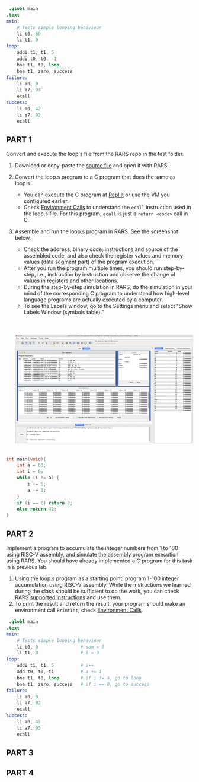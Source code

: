 ```s
 .globl main
.text
main:
	# Tests simple looping behaviour
	li t0, 60
	li t1, 0
loop:
	addi t1, t1, 5
	addi t0, t0, -1
	bne t1, t0, loop  
	bne t1, zero, success
failure:
	li a0, 0
	li a7, 93 
	ecall
success:
	li a0, 42 
	li a7, 93
	ecall
```

## PART 1  
Convert and execute the loop.s file from the RARS repo in the test folder.
1. Download or copy-paste the [source file](https://raw.githubusercontent.com/TheThirdOne/rars/master/test/loop.s) and open it with RARS.
2. Convert the loop.s program to a C program that does the same as loop.s.
	- You can execute the C program at [Repl.it](https://repl.it/languages/c) or use the VM you configured earlier.
	- Check [Environment Calls](https://github.com/TheThirdOne/rars/wiki/Environment-Calls) to understand the `ecall` instruction used in the loop.s file. For this program, `ecall` is just a `return <code>` call in C.
3. Assemble and run the loop.s program in RARS. See the screenshot below.
	- Check the address, binary code, instructions and source of the assembled code, and also check the register values and memory values (data segment part) of the program execution.
	- After you run the program multiple times, you should run step-by-step, i.e., instruction by instruction and observe the change of values in registers and other locations.
	- During the step-by-step simulation in RARS, do the simulation in your mind of the corresponding C program to understand how high-level language programs are actually executed by a computer.
	- To see the Labels window, go to the Settings menu and select “Show Labels Window (symbols table).”

	<div style="text-align:center;"><br><br><br><img src="../resources/lab-screenshot_1.png" width="1000"><br><br></div>

```c
int main(void){
    int a = 60;
    int i = 0;
    while (i != a) {
        i += 5;
        a -= 1;
    }
    if (i == 0) return 0;
	else return 42;
}
```


## PART 2
Implement a program to accumulate the integer numbers from 1 to 100 using RISC-V assembly, and simulate the assembly program execution using RARS. You should have already implemented a C program for this task in a previous lab.
1. Using the loop.s program as a starting point, program 1-100 integer accumulation using RISC-V assembly. While the instructions we learned during the class should be sufficient to do the work, you can check RARS [supported instructions](https://github.com/TheThirdOne/rars/wiki/Supported-Instructions) and use them.
2. To print the result and return the result, your program should make an environment call `PrintInt`, check [Environment Calls](https://github.com/TheThirdOne/rars/wiki/Environment-Calls).

```s
 .globl main
.text
main:
	# Tests simple looping behaviour
	li t0, 0				# sum = 0
	li t1, 0				# i = 0
loop:
	addi t1, t1, 5			# i++ 
	add t0, t0, t1			# a += i
	bne t1, t0, loop  		# if i != a, go to loop
	bne t1, zero, success	# if i == 0, go to success
failure:
	li a0, 0
	li a7, 93 
	ecall
success:
	li a0, 42 
	li a7, 93
	ecall
```

## PART 3

## PART 4